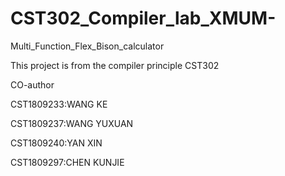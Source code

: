 # CST302_Compiler_lab_XMUM-
Multi_Function_Flex_Bison_calculator



This project is from the compiler principle CST302

CO-author

CST1809233:WANG KE

CST1809237:WANG YUXUAN

CST1809240:YAN XIN

CST1809297:CHEN KUNJIE
